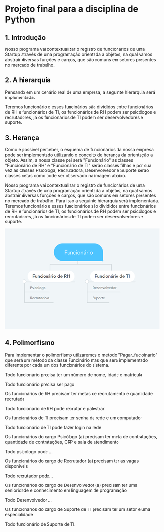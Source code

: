 # Projeto final para a disciplina de Python

## 1. Introdução

Nosso programa vai contextualizar o registro de funcionarios de uma Startup  através de uma programação orientada a objetos, na qual vamos abstrair diversas funções e cargos, que são comuns em setores presentes no mercado de trabalho.  

## 2. A hierarquia

Pensando em um cenário real de uma empresa, a seguinte hierarquia será implementada. 

Teremos funcionário e esses funcinários são divididos entre funcionários de RH e funcionários de TI, os funcionários de RH podem ser psicólogos e recrutadores, já os funcionários de TI podem ser desenvolvedores e suporte.

## 3. Herança

Como é possível perceber, o esquema de funcionários da nossa empresa pode ser implementado utilizando o conceito de herança da orientação a objeto. Assim, a nossa classe pai será "Funcionário" as classes "Funcionário de RH" e "Funcionário de TI" serão classes filhas e por sua vez as classes Psicologa, Recrutadora, Desenvolvedor e Suporte serão classes netas como pode ser observado na imagem abaixo.

Nosso programa vai contextualizar o registro de funcionários de uma Startup através de uma programação orientada a objetos, na qual vamos abstrair diversas funções e cargos, que são comuns em setores presentes no mercado de trabalho. Para isso a seguinte hierarquia será implementada. Teremos funcionário e esses funcionários são divididos entre funcionários de RH e funcionários de TI, os funcionários de RH podem ser psicólogos e recrutadores, já os funcionários de TI podem ser desenvolvedores e suporte.

![1.1](Imagens/hierarquiaFunc.png)

## 4. Polimorfismo

Para implementar o polimorfismo utilzaremos o metodo "Pagar_fucioinario" que será um método da classe Funcinário mas que será implementado diferente por cada um dos funcionários do sistema.

Todo funcionário precisa ter um número de nome, idade e matrícula  

Todo funcionário precisa ser pago

Os funcionários de RH precisam  ter metas de 
recrutamento e quantidade recrutada

Todo funcionário de RH pode recrutar e palestrar

Os funcionários de TI precisam ter senha da rede e um computador

Todo funcionário de TI pode fazer login na rede

Os funcionários do cargo Psicólogo (a) precisam ter meta de contratações, quantidade de contratações, CRP e sala de atendimento

Todo psicólogo pode ...

Os funcionários do cargo de Recrutador (a) precisam ter as vagas disponíveis

Todo recrutador pode...

Os funcionários do cargo de Desenvolvedor (a) precisam ter uma senioridade e conhecimento em linguagem de programação

Todo Desenvolvedor ...

Os funcionários do cargo de Suporte de TI precisam ter um setor e uma especialidade

Todo funcionário de Suporte de TI.